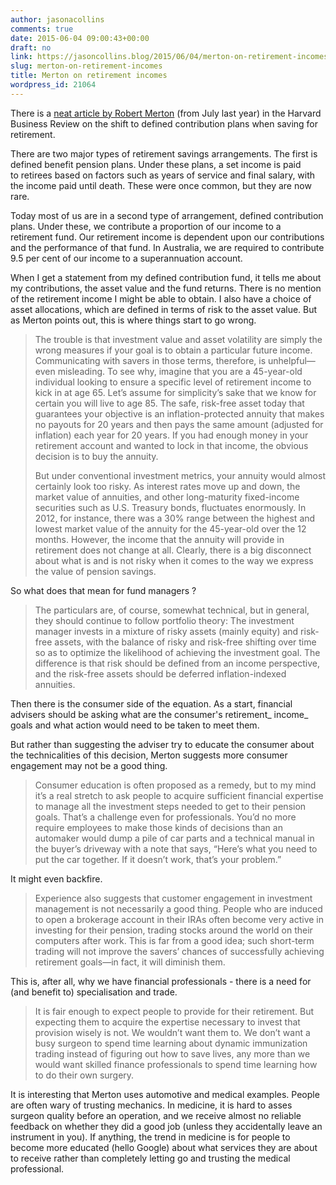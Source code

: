 ```yaml
---
author: jasonacollins
comments: true
date: 2015-06-04 09:00:43+00:00
draft: no
link: https://jasoncollins.blog/2015/06/04/merton-on-retirement-incomes/
slug: merton-on-retirement-incomes
title: Merton on retirement incomes
wordpress_id: 21064
---
```


There is a [neat article by Robert Merton](https://hbr.org/2014/07/the-crisis-in-retirement-planning) (from July last year) in the Harvard Business Review on the shift to defined contribution plans when saving for retirement.

There are two major types of retirement savings arrangements. The first is defined benefit pension plans. Under these plans, a set income is paid to retirees based on factors such as years of service and final salary, with the income paid until death. These were once common, but they are now rare.

Today most of us are in a second type of arrangement, defined contribution plans. Under these, we contribute a proportion of our income to a retirement fund. Our retirement income is dependent upon our contributions and the performance of that fund. In Australia, we are required to contribute 9.5 per cent of our income to a superannuation account.

When I get a statement from my defined contribution fund, it tells me about my contributions, the asset value and the fund returns. There is no mention of the retirement income I might be able to obtain. I also have a choice of asset allocations, which are defined in terms of risk to the asset value. But as Merton points out, this is where things start to go wrong.


<blockquote>The trouble is that investment value and asset volatility are simply the wrong measures if your goal is to obtain a particular future income. Communicating with savers in those terms, therefore, is unhelpful—even misleading. To see why, imagine that you are a 45-year-old individual looking to ensure a specific level of retirement income to kick in at age 65. Let’s assume for simplicity’s sake that we know for certain you will live to age 85. The safe, risk-free asset today that guarantees your objective is an inflation-protected annuity that makes no payouts for 20 years and then pays the same amount (adjusted for inflation) each year for 20 years. If you had enough money in your retirement account and wanted to lock in that income, the obvious decision is to buy the annuity.

But under conventional investment metrics, your annuity would almost certainly look too risky. As interest rates move up and down, the market value of annuities, and other long-maturity fixed-income securities such as U.S. Treasury bonds, fluctuates enormously. In 2012, for instance, there was a 30% range between the highest and lowest market value of the annuity for the 45-year-old over the 12 months. However, the income that the annuity will provide in retirement does not change at all. Clearly, there is a big disconnect about what is and is not risky when it comes to the way we express the value of pension savings.</blockquote>


So what does that mean for fund managers ?


<blockquote>The particulars are, of course, somewhat technical, but in general, they should continue to follow portfolio theory: The investment manager invests in a mixture of risky assets (mainly equity) and risk-free assets, with the balance of risky and risk-free shifting over time so as to optimize the likelihood of achieving the investment goal. The difference is that risk should be defined from an income perspective, and the risk-free assets should be deferred inflation-indexed annuities.</blockquote>


Then there is the consumer side of the equation. As a start, financial advisers should be asking what are the consumer's retirement_ income_ goals and what action would need to be taken to meet them.

But rather than suggesting the adviser try to educate the consumer about the technicalities of this decision, Merton suggests more consumer engagement may not be a good thing.


<blockquote>Consumer education is often proposed as a remedy, but to my mind it’s a real stretch to ask people to acquire sufficient financial expertise to manage all the investment steps needed to get to their pension goals. That’s a challenge even for professionals. You’d no more require employees to make those kinds of decisions than an automaker would dump a pile of car parts and a technical manual in the buyer’s driveway with a note that says, “Here’s what you need to put the car together. If it doesn’t work, that’s your problem.”</blockquote>


It might even backfire.


<blockquote>Experience also suggests that customer engagement in investment management is not necessarily a good thing. People who are induced to open a brokerage account in their IRAs often become very active in investing for their pension, trading stocks around the world on their computers after work. This is far from a good idea; such short-term trading will not improve the savers’ chances of successfully achieving retirement goals—in fact, it will diminish them.</blockquote>


This is, after all, why we have financial professionals - there is a need for (and benefit to) specialisation and trade.


<blockquote>It is fair enough to expect people to provide for their retirement. But expecting them to acquire the expertise necessary to invest that provision wisely is not. We wouldn’t want them to. We don’t want a busy surgeon to spend time learning about dynamic immunization trading instead of figuring out how to save lives, any more than we would want skilled finance professionals to spend time learning how to do their own surgery.</blockquote>


It is interesting that Merton uses automotive and medical examples. People are often wary of trusting mechanics. In medicine, it is hard to asses surgeon quality before an operation, and we receive almost no reliable feedback on whether they did a good job (unless they accidentally leave an instrument in you). If anything, the trend in medicine is for people to become more educated (hello Google) about what services they are about to receive rather than completely letting go and trusting the medical professional.
